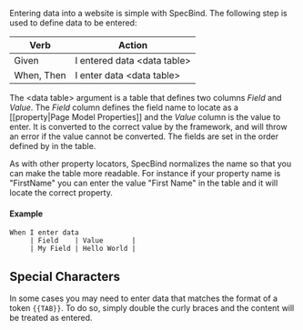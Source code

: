 Entering data into a website is simple with SpecBind. The following step is used to define data to be entered:

| Verb | Action |
|------|--------|
| Given | I entered data \<data table\> |
| When, Then | I enter data \<data table\> |

The \<data table\> argument is a table that defines two columns *Field* and *Value*. The *Field* column defines the field name to locate as a [[property|Page Model Properties]] and the *Value* column is the value to enter. It is converted to the correct value by the framework, and will throw an error if the value cannot be converted. The fields are set in the order defined by in the table. 
 
As with other property locators, SpecBind normalizes the name so that you can make the table more readable. For instance if your property name is "FirstName" you can enter the value "First Name" in the table and it will locate the correct property.

#### Example ####

```Cucumber
When I enter data
     | Field    | Value       |
     | My Field | Hello World |
```

##  Special Characters
In some cases you may need to enter data that matches the format of a token `{{TAB}}`. To do so, simply double the curly braces and the content will be treated as entered.
 